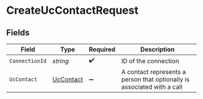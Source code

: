 # CreateUcContactRequest


## Fields

| Field                                                                   | Type                                                                    | Required                                                                | Description                                                             |
| ----------------------------------------------------------------------- | ----------------------------------------------------------------------- | ----------------------------------------------------------------------- | ----------------------------------------------------------------------- |
| `ConnectionId`                                                          | *string*                                                                | :heavy_check_mark:                                                      | ID of the connection                                                    |
| `UcContact`                                                             | [UcContact](../../Models/Components/UcContact.md)                       | :heavy_minus_sign:                                                      | A contact represents a person that optionally is associated with a call |